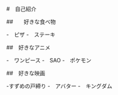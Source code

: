 #　自己紹介


##　　好きな食べ物

-　ピザ
-　ステーキ


##　好きなアニメ

-　ワンピース
-　SAO
-　ポケモン


##　好きな映画

-すずめの戸締り
-　アバター
-　キングダム
